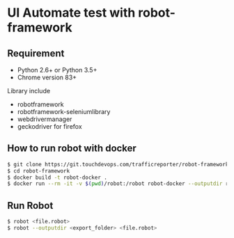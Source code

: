 # UI Automate test with robot-framework

## Requirement
* Python 2.6+ or Python 3.5+ 
* Chrome version 83+

Library include

* robotframework
* robotframework-seleniumlibrary
* webdrivermanager
* geckodriver for firefox

## How to run robot with docker

```bash
$ git clone https://git.touchdevops.com/trafficreporter/robot-framework.git
$ cd robot-framework
$ docker build -t robot-docker .
$ docker run --rm -it -v $(pwd)/robot:/robot robot-docker --outputdir report demo.robot 
```
## Run Robot
```bash
$ robot <file.robot>
$ robot --outputdir <export_folder> <file.robot>